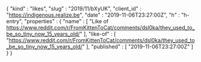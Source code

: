 {
  "kind" : "likes",
  "slug" : "2019/11/bXyUK",
  "client_id" : "https://indigenous.realize.be",
  "date" : "2019-11-06T23:27:00Z",
  "h" : "h-entry",
  "properties" : {
    "name" : [ "Like of https://www.reddit.com/r/FromKittenToCat/comments/dsl0ka/they_used_to_be_so_tiny_now_15_years_old/" ],
    "like-of" : [ "https://www.reddit.com/r/FromKittenToCat/comments/dsl0ka/they_used_to_be_so_tiny_now_15_years_old/" ],
    "published" : [ "2019-11-06T23:27:00Z" ]
  }
}
